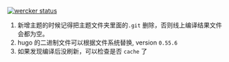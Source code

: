 [![wercker status](https://app.wercker.com/status/7d7f5a1c522dcc76f0412742b5f12a0b/m/master "wercker status")](https://app.wercker.com/project/byKey/7d7f5a1c522dcc76f0412742b5f12a0b)

1. 新增主题的时候记得把主题文件夹里面的`.git` 删除，否则线上编译结果文件会都为空。
2. hugo 的二进制文件可以根据文件系统替换, version `0.55.6`
3. 如果发现编译后没刷新，可以检查是否 `cache` 了

